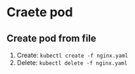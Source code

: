 # Craete pod 

## Create pod from file
1. Create: `kubectl create -f nginx.yaml`
1. Delete: `kubectl delete -f nginx.yaml`
